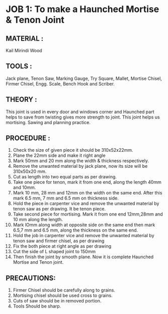 # JOB 1: To make a Haunched Mortise & Tenon Joint 

## MATERIAL :
Kail Mirindi Wood

## TOOLS : 

Jack plane, Tenon Saw, Marking Gauge, Try Square, Mallet, Mortise Chisel, Firmer Chisel, Engg. Scale, Bench Hook and Scriber.

## THEORY :

This joint is used in every door and windows corner and Haunched part helps to save from twisting gives more strength to joint. This joint helps us mortising. Sawing and planning practice.

## PROCEDURE :

1. Check the size of given piece it should be 310x52x22mm. 
2. Plane the 22mm side and make it right angle 
3. Mark 50mm and 20 mm along the width & thickness respectively. 
4. Remove the unwanted material by jack plane, now its size will be 310x50x20 mm. 
5. Cut as length into two equal parts as per drawing.
6. Take one piece for tenon, mark it from one end, along the length 40mm and 10mm.
7. Mark 10 mm, 28 mm and 12mm on the width on the same end. After this mark 6.5 mm, 7 mm and 6.5 mm on thickness side.
8. Hold the piece in carpenter vice and remove the unwanted material by tenon saw as per drawing. It be tenon piece.
9. Take second piece for mortising. Mark it from one end 12mm,28mm and 10 mm along the length.
10. Mark lOmm along width at opposite side on the same end then mark 6.5,7 mm and 6.5 mm, along the thickness on the same end.
11. Hold the job in carpenter vice and remove the unwanted material by tenon saw and firmer chisel, as per drawing
12. Fix the both piece at right angle as per drawing
13. Cut the side of L shaped joint to 150mm
14. Then finish the joint by smooth plane. Now it is complete Haunched Mortise and Tenon joint.

## PRECAUTIONS:

1. Firmer Chisel should be carefully along to grains.
2. Mortising chisel should be used cross to grains.
3. Cuts of saw should be in removed portion.
4. Tools Should be sharp.
